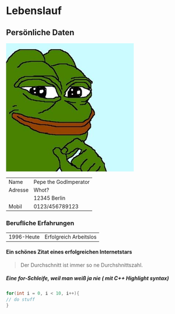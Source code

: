 # Lebenslauf
## Persönliche Daten
![alt text](Bild.jpg#right "Profilbild")

<table>	
   <tr>
        <td>Name</td>
	<td>Pepe the GodImperator</td>
    </tr>
    <tr>
	<td>Adresse</td>
        <td>Whot?</td>
    </tr>
    <tr>
        <td></td>
	<td>12345 Berlin</td>
    </tr>
    <tr>
	<td>Mobil</td>
        <td>0123/456789123</td>
    </tr>
</table>

### Berufliche Erfahrungen
<table>	
   <tr>
        <td>1996-Heute</td>
	<td>Erfolgreich Arbeitslos</td>
    </tr>
</table>

#### Ein schönes Zitat eines erfolgreichen Internetstars
> Der Durchschnitt ist immer so ne Durchshnittszahl.

##### Eine for-Schleife, weil man weiß ja nie ( mit C++ Highlight syntax)
```C++
for(int i = 0, i < 10, i++){
// do stuff
}
```
